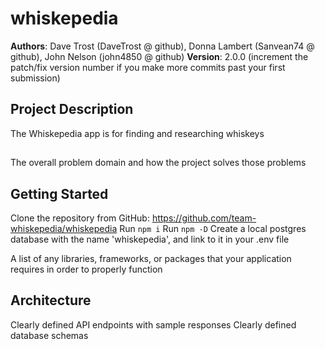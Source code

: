 # whiskepedia

**Authors**: Dave Trost (DaveTrost @ github), Donna Lambert (Sanvean74 @ github), John Nelson (john4850 @ github)
**Version**: 2.0.0 (increment the patch/fix version number if you make more commits past your first submission)

## Project Description

The Whiskepedia app is for finding and researching whiskeys

## 

The overall problem domain and how the project solves those problems

## Getting Started
<!-- What are the steps that a user must take in order to build this app on their own machine and get it running? -->
Clone the repository from GitHub: https://github.com/team-whiskepedia/whiskepedia
Run ```npm i```
Run ```npm -D```
Create a local postgres database with the name 'whiskepedia', and link to it in your .env file

A list of any libraries, frameworks, or packages that your application requires in order to properly function

## Architecture
<!-- Provide a detailed description of the application design. What technologies (languages, libraries, etc) you're using, and any other relevant design information. -->
Clearly defined API endpoints with sample responses
Clearly defined database schemas

